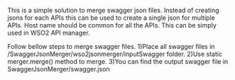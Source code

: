 This is a simple solution to merge swagger json files. Instead of creating jsons for each APIs this can be used to create a single json for multiple APIs. Host name should be common for all the APIs. This can be simply used in WSO2 API manager.

Follow bellow steps to merge swagger files.
1)Place all swagger files in /SwaggerJsonMerger/wso2jsonmerger/inputSwagger folder.
2)Use static merger.merge() method to merge.
3)You can find the output swagger file in SwaggerJsonMerger/swagger.json
